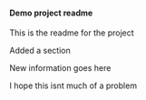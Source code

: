 #### Demo project readme

This is the readme for the project

Added a section

New information goes here 

I hope this isnt much of a problem